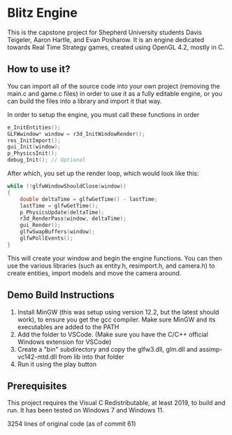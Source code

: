 # Blitz Engine

This is the capstone project for Shepherd University students Davis Teigeler, Aaron Hartle, and Evan Posharow.  It is an engine dedicated towards Real Time Strategy games, created using OpenGL 4.2, mostly in C.

## How to use it?
You can import all of the source code into your own project (removing the main.c and game.c files) in order to use it as a fully editable engine, or you can build the files into a library and import it that way.

In order to setup the engine, you must call these functions in order
```C
e_InitEntities();
GLFWwindow* window = r3d_InitWindowRender();
res_InitImport();
gui_Init(window);
p_PhysicsInit();
debug_Init(); // Optional
```

After which, you set up the render loop, which would look like this:
```C
while (!glfwWindowShouldClose(window))
{
    double deltaTime = glfwGetTime() - lastTime;
    lastTime = glfwGetTime();
    p_PhysicsUpdate(deltaTime);
    r3d_RenderPass(window, deltaTime);
    gui_Render();
    glfwSwapBuffers(window);
    glfwPollEvents();
}
```

This will create your window and begin the engine functions.  You can then use the various libraries (such as entity.h, resimport.h, and camera.h) to create entities, import models and move the camera around.

## Demo Build Instructions

1. Install MinGW (this was setup using version 12.2, but the latest should work), to ensure you get the gcc compiler.  Make sure MinGW and its executables are added to the PATH
2. Add the folder to VSCode. (Make sure you have the C/C++ official Windows extension for VSCode)
3. Create a "bin" subdirectory and copy the glfw3.dll, glm.dll and assimp-vc142-mtd.dll from lib into that folder
4. Run it using the play button

## Prerequisites

This project requires the Visual C Redistributable, at least 2019, to build and run.  It has been tested on Windows 7 and Windows 11.

3254 lines of original code (as of commit 61)